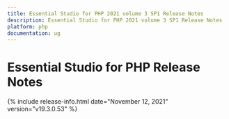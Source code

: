 ```yaml
---
title: Essential Studio for PHP 2021 volume 3 SP1 Release Notes  
description: Essential Studio for PHP 2021 volume 3 SP1 Release Notes  
platform: php
documentation: ug
---
```


# Essential Studio for PHP  Release Notes  

{% include release-info.html date="November 12, 2021"  version="v19.3.0.53" %} 







